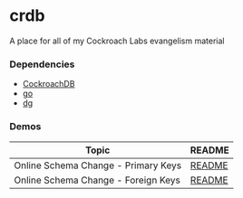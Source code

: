 # crdb
A place for all of my Cockroach Labs evangelism material

### Dependencies

* [CockroachDB](https://cockroachlabs.com)
* [go](https://go.dev)
* [dg](https://github.com/codingconcepts/dg)

### Demos

| Topic | README |
| ----- | --------- |
| Online Schema Change - Primary Keys | [README](online_schema_changes/primary_keys/README.md) |
| Online Schema Change - Foreign Keys | [README](online_schema_changes/foreign_keys/README.md) |